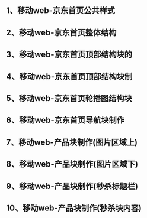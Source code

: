 ## 1、移动web-京东首页公共样式
## 2、移动web-京东首页整体结构
## 3、移动web-京东首页顶部结构块的
## 4、移动web-京东首页顶部结构块制
## 5、移动web-京东首页轮播图结构块
## 6、移动web-京东首页导航块制作
## 7、移动web-产品块制作(图片区域上)
## 8、移动web-产品块制作(图片区域下)
## 9、移动web-产品块制作(秒杀标题栏)
## 10、移动web-产品块制作(秒杀块内容)
